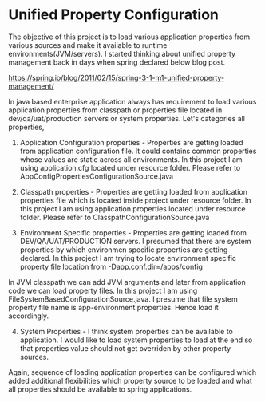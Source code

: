 Unified Property Configuration
==============================

The objective of this project is to load various application properties from various sources and make it available to runtime environments(JVM/servers). I started thinking about unified property management back in days when spring declared below blog post.

https://spring.io/blog/2011/02/15/spring-3-1-m1-unified-property-management/

In java based enterprise application always has requirement to load various application properties from classpath or properties file located in dev/qa/uat/production servers or system properties. Let's categories all properties,

1. Application Configuration properties - Properties are getting loaded from application configuration file. It could contains common properties whose values are static across all environments. In this project I am using application.cfg located under resource folder. Please refer to AppConfigPropertiesConfigurationSource.java

2. Classpath properties - Properties are getting loaded from application properties file which is located inside project under resource folder. In this project I am using application.properties located under resource folder. Please refer to ClasspathConfigurationSource.java

3. Environment Specific properties - Properties are getting loaded from DEV/QA/UAT/PRODUCTION servers. I presumed that there are system properties by which environmen specific properties are getting declared. In this project I am trying to locate environment specific property file location from -Dapp.conf.dir=/apps/config

In JVM classpath we can add JVM arguments and later from application code we can load property files. In this project I am using FileSystemBasedConfigurationSource.java. I presume that file system property file name is app-environment.properties. Hence load it accordingly.

4. System Properties - I think system properties can be available to application. I would like to load system properties to load at the end so that properties value should not get overriden by other property sources.

Again, sequence of loading application properties can be configured which added additional flexibilities which property source to be loaded and what all properties should be available to spring applications.